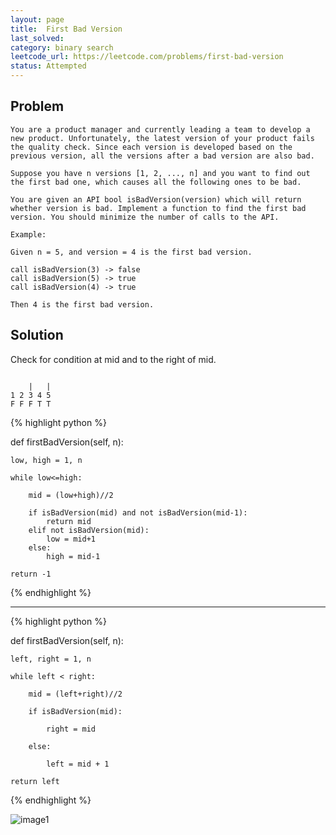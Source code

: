 ```yaml
---
layout: page
title:  First Bad Version
last_solved: 
category: binary search
leetcode_url: https://leetcode.com/problems/first-bad-version
status: Attempted
---
```


Problem
-------

```
You are a product manager and currently leading a team to develop a new product. Unfortunately, the latest version of your product fails the quality check. Since each version is developed based on the previous version, all the versions after a bad version are also bad.

Suppose you have n versions [1, 2, ..., n] and you want to find out the first bad one, which causes all the following ones to be bad.

You are given an API bool isBadVersion(version) which will return whether version is bad. Implement a function to find the first bad version. You should minimize the number of calls to the API.

Example:

Given n = 5, and version = 4 is the first bad version.

call isBadVersion(3) -> false
call isBadVersion(5) -> true
call isBadVersion(4) -> true

Then 4 is the first bad version. 

```

Solution
----------

Check for condition at mid and to the right of mid.

```

    |   |  
1 2 3 4 5
F F F T T

```

{% highlight python %}

def firstBadVersion(self, n):

    low, high = 1, n
    
    while low<=high:
        
        mid = (low+high)//2
        
        if isBadVersion(mid) and not isBadVersion(mid-1):
            return mid
        elif not isBadVersion(mid):
            low = mid+1
        else:
            high = mid-1
    
    return -1

{% endhighlight %}


________________


{% highlight python %}

def firstBadVersion(self, n):

    left, right = 1, n
    
    while left < right:
        
        mid = (left+right)//2
        
        if isBadVersion(mid):
            
            right = mid
            
        else:
            
            left = mid + 1
    
    return left

{% endhighlight %}

![image1]()